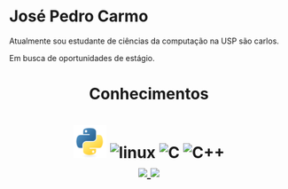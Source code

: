 #  José Pedro Carmo
Atualmente sou estudante de ciências da computação na USP são carlos.

Em busca de oportunidades de estágio.

<h1 align="center">Conhecimentos<h1/>
  
<div align="center">
  <img  alt="Python" height="60" width="60" src="https://raw.githubusercontent.com/devicons/devicon/master/icons/python/python-original.svg">
  <img  alt="linux" height="60" width="60" src="https://cdn.jsdelivr.net/gh/devicons/devicon/icons/linux/linux-original.svg">
  <img alt="C" src="https://img.shields.io/badge/C-000?style=for-the-badge&logo=c">
  <img  alt="C++" src="https://img.shields.io/badge/C%2B%2B-000?style=for-the-badge&logo=c%2B%2B&logoColor=00599C">
</div>

<div align="center">
  <a href="https://github.com/joseccarmo">
  <img height="180em" src="https://github-readme-stats.vercel.app/api?username=joseccarmo&show_icons=true&theme=dark&include_all_commits=true&count_private=true"/>
  <img  height="180em" src="https://github-readme-stats.vercel.app/api/top-langs/?username=joseccarmo&layout=compact&langs_count=7&theme=dark"/>
</div>
